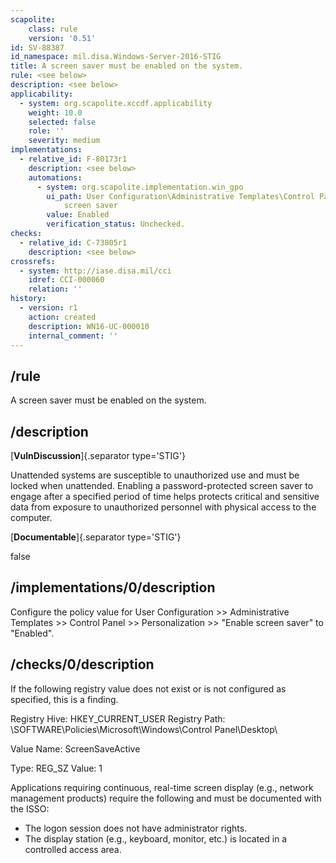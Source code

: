 ```yaml
---
scapolite:
    class: rule
    version: '0.51'
id: SV-88387
id_namespace: mil.disa.Windows-Server-2016-STIG
title: A screen saver must be enabled on the system.
rule: <see below>
description: <see below>
applicability:
  - system: org.scapolite.xccdf.applicability
    weight: 10.0
    selected: false
    role: ''
    severity: medium
implementations:
  - relative_id: F-80173r1
    description: <see below>
    automations:
      - system: org.scapolite.implementation.win_gpo
        ui_path: User Configuration\Administrative Templates\Control Panel\Personalization\Enable
            screen saver
        value: Enabled
        verification_status: Unchecked.
checks:
  - relative_id: C-73805r1
    description: <see below>
crossrefs:
  - system: http://iase.disa.mil/cci
    idref: CCI-000060
    relation: ''
history:
  - version: r1
    action: created
    description: WN16-UC-000010
    internal_comment: ''
---
```



## /rule

A screen saver must be enabled on the system.

## /description

[**VulnDiscussion**]{.separator type='STIG'}

Unattended systems are susceptible to unauthorized use and must be locked when unattended. Enabling a password-protected screen saver to engage after a specified period of time helps protects critical and sensitive data from exposure to unauthorized personnel with physical access to the computer.

[**Documentable**]{.separator type='STIG'}

false

## /implementations/0/description

Configure the policy value for User Configuration >> Administrative Templates >> Control Panel >> Personalization >> "Enable screen saver" to "Enabled".

## /checks/0/description

If the following registry value does not exist or is not configured as specified, this is a finding.

Registry Hive: HKEY_CURRENT_USER
Registry Path: \SOFTWARE\Policies\Microsoft\Windows\Control Panel\Desktop\

Value Name: ScreenSaveActive

Type: REG_SZ
Value: 1

Applications requiring continuous, real-time screen display (e.g., network management products) require the following and must be documented with the ISSO:

- The logon session does not have administrator rights.
- The display station (e.g., keyboard, monitor, etc.) is located in a controlled access area.

